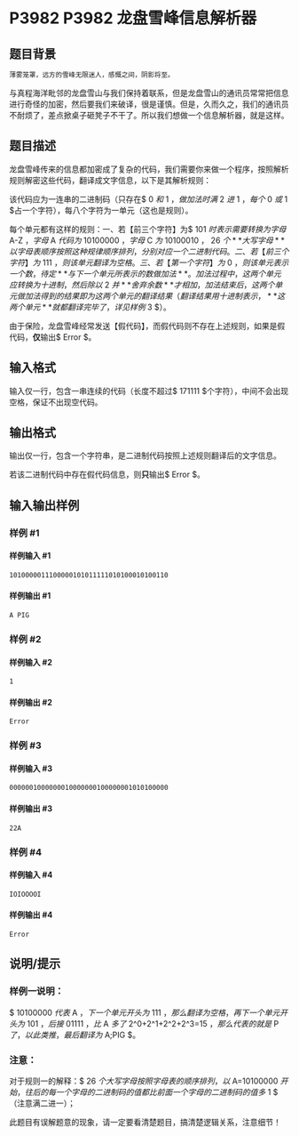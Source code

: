 # P3982 P3982 龙盘雪峰信息解析器

## 题目背景

```cpp
薄雾笼罩，远方的雪峰无限迷人，感慨之间，阴影将至。
```
与真程海洋毗邻的龙盘雪山与我们保持着联系，但是龙盘雪山的通讯员常常把信息进行奇怪的加密，然后要我们来破译，很是谨慎。但是，久而久之，我们的通讯员不耐烦了，差点掀桌子砸凳子不干了。所以我们想做一个信息解析器，就是这样。


## 题目描述

龙盘雪峰传来的信息都加密成了复杂的代码，我们需要你来做一个程序，按照解析规则解密这些代码，翻译成文字信息，以下是其解析规则：

该代码应为一连串的二进制码（只存在$ 0 $和$ 1 $，做加法时满$ 2 $进$ 1 $，每个$ 0 $或$ 1 $占一个字符），每八个字符为一单元（这也是规则）。

每个单元都有这样的规则：一、若【前三个字符】为$ 101 $时表示需要转换为字母$ A-Z $，字母$ A $代码为$ 10100000 $，字母$ C $为$ 10100010 $，$ 26 $个**大写字母**以字母表顺序按照这种规律顺序排列，分别对应一个二进制代码。二、若【前三个字符】为$ 111 $，则该单元翻译为空格。三、若【第一个字符】为$ 0 $，则该单元表示一个数，待定**与下一个单元所表示的数做加法**。加法过程中，这两个单元应转换为十进制，然后除以$ 2 $并**舍弃余数**才相加，加法结束后，这两个单元做加法得到的结果即为这两个单元的翻译结果（翻译结果用十进制表示，**这两个单元**就都翻译完毕了，详见样例$ 3 $）。

由于保险，龙盘雪峰经常发送【假代码】，而假代码则不存在上述规则，如果是假代码，**仅**输出$ Error $。


## 输入格式

输入仅一行，包含一串连续的代码（长度不超过$ 171111 $个字符），中间不会出现空格，保证不出现空代码。


## 输出格式

输出仅一行，包含一个字符串，是二进制代码按照上述规则翻译后的文字信息。

若该二进制代码中存在假代码信息，则**只**输出$ Error $。


## 输入输出样例

### 样例 #1

#### 样例输入 #1

```
1010000011100000101011111010100010100110
```

#### 样例输出 #1

```
A PIG
```

### 样例 #2

#### 样例输入 #2

```
1
```

#### 样例输出 #2

```
Error
```

### 样例 #3

#### 样例输入 #3

```
0000001000000010000000100000001010100000
```

#### 样例输出 #3

```
22A
```

### 样例 #4

#### 样例输入 #4

```
IOIOOOOI
```

#### 样例输出 #4

```
Error
```

## 说明/提示

### 样例一说明：

$ 10100000 $代表$ A $，下一个单元开头为$ 111 $，那么翻译为空格，再下一个单元开头为$ 101 $，后接$ 01111 $，比$ A $多了$ 2^0+2^1+2^2+2^3=15 $，那么代表的就是$ P $了，以此类推，最后翻译为$ A\;PIG $。

### 注意：

对于规则一的解释：$ 26 $个大写字母按照字母表的顺序排列，以$ A=10100000 $开始，往后的每一个字母的二进制码的值都比前面一个字母的二进制码的值多$ 1 $（注意满二进一）；

此题目有误解题意的现象，请一定要看清楚题目，搞清楚逻辑关系，注意细节！

